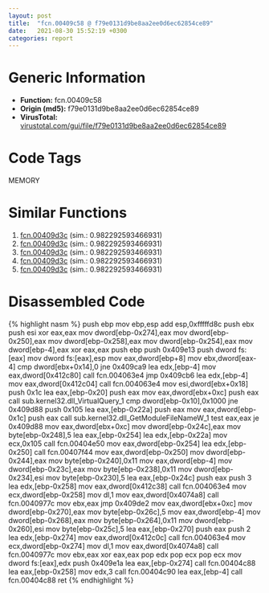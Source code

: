 ```yaml
---
layout: post
title:  "fcn.00409c58 @ f79e0131d9be8aa2ee0d6ec62854ce89"
date:   2021-08-30 15:52:19 +0300
categories: report
---
```


# Generic Information
- **Function:** fcn.00409c58
- **Origin (md5):** f79e0131d9be8aa2ee0d6ec62854ce89
- **VirusTotal:** [virustotal.com/gui/file/f79e0131d9be8aa2ee0d6ec62854ce89][virustotal_ref]

# Code Tags
<span class="tag" id="MEMORY">MEMORY</span>


# Similar Functions

1. [fcn.00409d3c][similar_1_ref] (sim.: 0.982292593466931)
2. [fcn.00409d3c][similar_2_ref] (sim.: 0.982292593466931)
3. [fcn.00409d3c][similar_3_ref] (sim.: 0.982292593466931)
4. [fcn.00409d3c][similar_4_ref] (sim.: 0.982292593466931)
5. [fcn.00409d3c][similar_5_ref] (sim.: 0.982292593466931)


# Disassembled Code

{% highlight nasm %}
push ebp
mov ebp,esp
add esp,0xfffffd8c
push ebx
push esi
xor eax,eax
mov dword[ebp-0x274],eax
mov dword[ebp-0x250],eax
mov dword[ebp-0x258],eax
mov dword[ebp-0x254],eax
mov dword[ebp-4],eax
xor eax,eax
push ebp
push 0x409e13
push dword fs:[eax]
mov dword fs:[eax],esp
mov eax,dword[ebp+8]
mov ebx,dword[eax-4]
cmp dword[ebx+0x14],0
jne 0x409ca9
lea edx,[ebp-4]
mov eax,dword[0x412c80]
call fcn.004063e4
jmp 0x409cb6
lea edx,[ebp-4]
mov eax,dword[0x412c04]
call fcn.004063e4
mov esi,dword[ebx+0x18]
push 0x1c
lea eax,[ebp-0x20]
push eax
mov eax,dword[ebx+0xc]
push eax
call sub.kernel32.dll_VirtualQuery_1
cmp dword[ebp-0x10],0x1000
jne 0x409d88
push 0x105
lea eax,[ebp-0x22a]
push eax
mov eax,dword[ebp-0x1c]
push eax
call sub.kernel32.dll_GetModuleFileNameW_1
test eax,eax
je 0x409d88
mov eax,dword[ebx+0xc]
mov dword[ebp-0x24c],eax
mov byte[ebp-0x248],5
lea eax,[ebp-0x254]
lea edx,[ebp-0x22a]
mov ecx,0x105
call fcn.00404e50
mov eax,dword[ebp-0x254]
lea edx,[ebp-0x250]
call fcn.00407f44
mov eax,dword[ebp-0x250]
mov dword[ebp-0x244],eax
mov byte[ebp-0x240],0x11
mov eax,dword[ebp-4]
mov dword[ebp-0x23c],eax
mov byte[ebp-0x238],0x11
mov dword[ebp-0x234],esi
mov byte[ebp-0x230],5
lea eax,[ebp-0x24c]
push eax
push 3
lea edx,[ebp-0x258]
mov eax,dword[0x412c38]
call fcn.004063e4
mov ecx,dword[ebp-0x258]
mov dl,1
mov eax,dword[0x4074a8]
call fcn.0040977c
mov ebx,eax
jmp 0x409de2
mov eax,dword[ebx+0xc]
mov dword[ebp-0x270],eax
mov byte[ebp-0x26c],5
mov eax,dword[ebp-4]
mov dword[ebp-0x268],eax
mov byte[ebp-0x264],0x11
mov dword[ebp-0x260],esi
mov byte[ebp-0x25c],5
lea eax,[ebp-0x270]
push eax
push 2
lea edx,[ebp-0x274]
mov eax,dword[0x412c0c]
call fcn.004063e4
mov ecx,dword[ebp-0x274]
mov dl,1
mov eax,dword[0x4074a8]
call fcn.0040977c
mov ebx,eax
xor eax,eax
pop edx
pop ecx
pop ecx
mov dword fs:[eax],edx
push 0x409e1a
lea eax,[ebp-0x274]
call fcn.00404c88
lea eax,[ebp-0x258]
mov edx,3
call fcn.00404c90
lea eax,[ebp-4]
call fcn.00404c88
ret 
{% endhighlight %}


[similar_1_ref]: /report/fcn.00409d3c@5a9e6257062d8fd09bc1612cd995b797
[similar_2_ref]: /report/fcn.00409d3c@c4f32fc9d3680d79e17e52694f7c500f
[similar_3_ref]: /report/fcn.00409d3c@5d991d1a7a9b58aecd5ee95b2d0d7bd9
[similar_4_ref]: /report/fcn.00409d3c@6e87b7ccbd19229e0b0b6b0b21948a18
[similar_5_ref]: /report/fcn.00409d3c@0ad8edd40a874a1aec993fe82d20aeec
[virustotal_ref]: https://www.virustotal.com/gui/file/f79e0131d9be8aa2ee0d6ec62854ce89